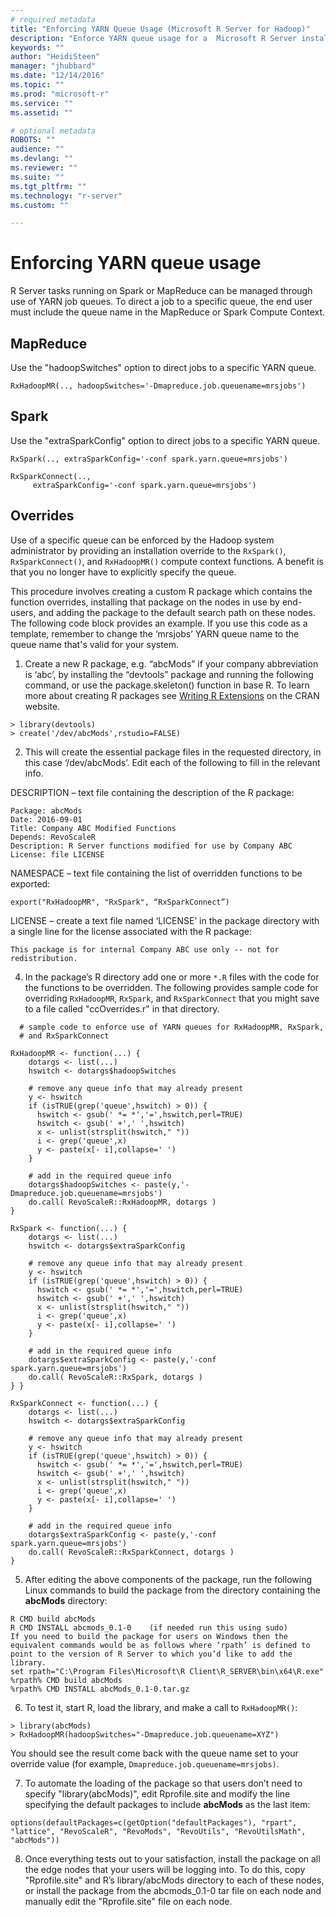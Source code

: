 ```yaml
---
# required metadata
title: "Enforcing YARN Queue Usage (Microsoft R Server for Hadoop)"
description: "Enforce YARN queue usage for a  Microsoft R Server installation on a Hadoop cluster."
keywords: ""
author: "HeidiSteen"
manager: "jhubbard"
ms.date: "12/14/2016"
ms.topic: ""
ms.prod: "microsoft-r"
ms.service: ""
ms.assetid: ""

# optional metadata
ROBOTS: ""
audience: ""
ms.devlang: ""
ms.reviewer: ""
ms.suite: ""
ms.tgt_pltfrm: ""
ms.technology: "r-server"
ms.custom: ""

---
```

# Enforcing YARN queue usage

R Server tasks running on Spark or MapReduce can be managed through use of YARN job queues. To direct a job to a specific queue, the end user must include the queue name in the MapReduce or Spark Compute Context.

## MapReduce
Use the "hadoopSwitches" option to direct jobs to a specific YARN queue.
````
RxHadoopMR(.., hadoopSwitches='-Dmapreduce.job.queuename=mrsjobs')
````
## Spark
Use the "extraSparkConfig" option to direct jobs to a specific YARN queue.
````
RxSpark(.., extraSparkConfig='-conf spark.yarn.queue=mrsjobs')

RxSparkConnect(..,
     extraSparkConfig='-conf spark.yarn.queue=mrsjobs')
````

## Overrides

Use of a specific queue can be enforced by the Hadoop system administrator by providing an installation override to the `RxSpark()`, `RxSparkConnect()`, and `RxHadoopMR()` compute context functions. A benefit is that you no longer have to explicitly specify the queue.  

This procedure involves creating a custom R package which contains the function overrides, installing that package on the nodes in use by end-users, and adding the package to the default search path on these nodes. The following code block provides an example. If you use this code as a template, remember to change the ‘mrsjobs’ YARN queue name to the queue name that's valid for your system.

1. Create a new R package, e.g. “abcMods” if your company abbreviation is ‘abc’, by installing the “devtools” package and running the following command, or use the package.skeleton() function in base R.  To learn more about creating R packages see [Writing R Extensions](https://cran.r-project.org/doc/manuals/r-release/R-exts.html) on the CRAN website.

  ~~~~
  > library(devtools)
  > create('/dev/abcMods',rstudio=FALSE)
   ~~~~

2. This will create the essential package files in the requested directory, in this case ‘/dev/abcMods’. Edit each of the following to fill in the relevant info.

  DESCRIPTION – text file containing the description of the R package:
  
  ~~~~
  Package: abcMods
  Date: 2016-09-01
  Title: Company ABC Modified Functions
  Depends: RevoScaleR
  Description: R Server functions modified for use by Company ABC
  License: file LICENSE
  ~~~~

  NAMESPACE – text file containing the list of overridden functions to be exported:

  ~~~~
  export("RxHadoopMR", "RxSpark", “RxSparkConnect”)
  ~~~~

  LICENSE – create a text file named ‘LICENSE’ in the package directory with a single line for the license associated with the R package:

  ~~~~
  This package is for internal Company ABC use only -- not for redistribution.
  ~~~~

4. In the package’s R directory add one or more `*.R` files with the code for the functions to be overridden. The following provides sample code for overriding `RxHadoopMR`, `RxSpark`, and `RxSparkConnect` that you might save to a file called "ccOverrides.r" in that directory.

~~~~
  # sample code to enforce use of YARN queues for RxHadoopMR, RxSpark,
  # and RxSparkConnect

RxHadoopMR <- function(...) {
    dotargs <- list(...)
    hswitch <- dotargs$hadoopSwitches

    # remove any queue info that may already present
    y <- hswitch
    if (isTRUE(grep('queue',hswitch) > 0)) {
      hswitch <- gsub(' *= *','=',hswitch,perl=TRUE)
      hswitch <- gsub(' +',' ',hswitch)
      x <- unlist(strsplit(hswitch," "))
      i <- grep('queue',x)
      y <- paste(x[- i],collapse=' ')
    } 	

    # add in the required queue info
    dotargs$hadoopSwitches <- paste(y,'-Dmapreduce.job.queuename=mrsjobs')
    do.call( RevoScaleR::RxHadoopMR, dotargs )
}

RxSpark <- function(...) {
    dotargs <- list(...)
    hswitch <- dotargs$extraSparkConfig

    # remove any queue info that may already present
    y <- hswitch
    if (isTRUE(grep('queue',hswitch) > 0)) {
      hswitch <- gsub(' *= *','=',hswitch,perl=TRUE)
      hswitch <- gsub(' +',' ',hswitch)
      x <- unlist(strsplit(hswitch," "))
      i <- grep('queue',x)
      y <- paste(x[- i],collapse=' ')
    }

    # add in the required queue info
    dotargs$extraSparkConfig <- paste(y,'-conf spark.yarn.queue=mrsjobs')
    do.call( RevoScaleR::RxSpark, dotargs )
} }

RxSparkConnect <- function(...) {
    dotargs <- list(...)
    hswitch <- dotargs$extraSparkConfig

    # remove any queue info that may already present
    y <- hswitch
    if (isTRUE(grep('queue',hswitch) > 0)) {
      hswitch <- gsub(' *= *','=',hswitch,perl=TRUE)
      hswitch <- gsub(' +',' ',hswitch)
      x <- unlist(strsplit(hswitch," "))
      i <- grep('queue',x)
      y <- paste(x[- i],collapse=' ')
    }

    # add in the required queue info
    dotargs$extraSparkConfig <- paste(y,'-conf spark.yarn.queue=mrsjobs')
    do.call( RevoScaleR::RxSparkConnect, dotargs )
}
~~~~

5. After editing the above components of the package, run the following Linux commands to build the package from the directory containing the **abcMods** directory:

  ~~~~
R CMD build abcMods
R CMD INSTALL abcmods_0.1-0    (if needed run this using sudo)
If you need to build the package for users on Windows then the equivalent commands would be as follows where ‘rpath’ is defined to point to the version of R Server to which you’d like to add the library.  
set rpath="C:\Program Files\Microsoft\R Client\R_SERVER\bin\x64\R.exe"
%rpath% CMD build abcMods
%rpath% CMD INSTALL abcMods_0.1-0.tar.gz
  ~~~~

6. To test it, start R, load the library, and make a call to `RxHadoopMR()`:

  ~~~~
> library(abcMods)
> RxHadoopMR(hadoopSwitches="-Dmapreduce.job.queuename=XYZ")
  ~~~~

You should see the result come back with the queue name set to your override value (for example, `Dmapreduce.job.queuename=mrsjobs)`.

7. To automate the loading of the package so that users don’t need to specify "library(abcMods)", edit Rprofile.site and modify the line specifying the default packages to include **abcMods** as the last item:

  ~~~~
options(defaultPackages=c(getOption("defaultPackages"), "rpart", "lattice", "RevoScaleR", "RevoMods", "RevoUtils", "RevoUtilsMath", "abcMods"))
  ~~~~

8. Once everything tests out to your satisfaction, install the package on all the edge nodes that your users will be logging into. To do this, copy "Rprofile.site" and R’s library/abcMods directory to each of these nodes, or install the package from the abcmods_0.1-0 tar file on each node and manually edit the "Rprofile.site" file on each node.    
